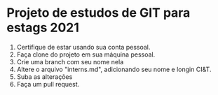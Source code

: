 # Projeto de estudos de GIT para estags 2021
1. Certifique de estar usando sua conta pessoal.
2. Faça clone do projeto em sua máquina pessoal.
3. Crie uma branch com seu nome nela
4. Altere o arquivo "interns.md", adicionando seu nome e longin CI&T.
5. Suba as alterações
6. Faça um pull request.
